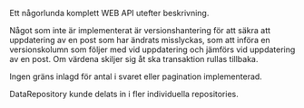 
Ett någorlunda komplett WEB API utefter beskrivning.

Något som inte är implementerat är versionshantering för att säkra att uppdatering av en post som har ändrats misslyckas,
som att införa en versionskolumn som följer med vid uppdatering och jämförs vid uppdatering av en post. Om värdena skiljer sig
åt ska transaktion rullas tillbaka.

Ingen gräns inlagd för antal i svaret eller pagination implementerad.

DataRepository kunde delats in i fler individuella repositories.
